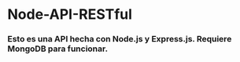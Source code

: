 # Node-API-RESTful

<h3>Esto es una API hecha con Node.js y Express.js. Requiere MongoDB para funcionar.</h3>
